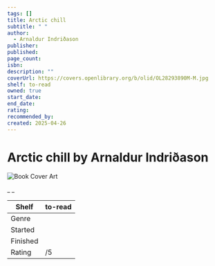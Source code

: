 ```yaml
---
tags: []
title: Arctic chill
subtitle: " "
author:
  - Arnaldur Indriðason
publisher:
published:
page_count:
isbn:
description: ""
coverUrl: https://covers.openlibrary.org/b/olid/OL28293890M-M.jpg
shelf: to-read
owned: true
start_date:
end_date:
rating:
recommended_by:
created: 2025-04-26
---
```


# Arctic chill by Arnaldur Indriðason

![Book Cover Art](https://covers.openlibrary.org/b/olid/OL28293890M-M.jpg)

_ _

| Shelf | to-read |
| --- | --- |
| Genre |  |
| Started |  |
| Finished |  |
| Rating | /5 |

